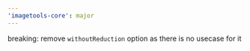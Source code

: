 ```yaml
---
'imagetools-core': major
---
```


breaking: remove `withoutReduction` option as there is no usecase for it
